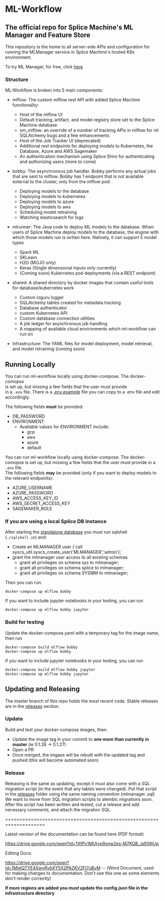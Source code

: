 # ML-Workflow
## The official repo for Splice Machine's ML Manager and Feature Store

This repository is the home to all server-side APIs and configuration for running
the MLManager service in Splice Machine's hosted K8s environment.
<br>

To try ML Manager, for free, click [here](https://cloud.splicemachine.io/register?utm_source=mlmanagergithub&utm_medium=header&utm_campaign=sandbox)
<br>

### Structure

ML-Workflow is broken into 5 main components:

* mlflow: The custom mlflow rest API with added Splice Machine functionality:
  * Host of the mlflow UI
  * Default tracking, artifact, and model registry store set to the Splice Machine database
  * sm_mlflow: an override of a number of tracking APIs in mlflow for nit SQLAlchemy bugs and a few enhancements
  * Host of the Job Tracker UI (deprecated)
  * Additional rest endpoints for deploying models to Kubernetes, the Database, Azure and AWS Sagemaker
  * An authentication mechanism using Splice Shiro for authenticating and authorizing users (more to come)

* bobby: The asynchronous job handler. Bobby performs any actual jobs that are sent to mlflow. Bobby has 1 endpoint that is not available external to the cluster, only from the mlflow pod:
  * Deploying models to the database
  * Deploying models to kubernetes
  * Deploying models to azure
  * Deploying models to aws
  * Scheduling model retraining
  * Watching elasticsearch for logs

* mlrunner: The Java code to deploy ML models to the database. When users of Splice Machine deploy models to the database, the engine with which those models run is wrtten here. Natively, it can support 5 model types
  * Spark ML
  * SKLearn
  * H2O (MOJO only)
  * Keras (Single dimensional inputs only currently)
  * (Coming soon) Kubernetes pod deployments (via a REST endpoint)

* shared: A shared directory by docker images that contain useful tools for database/kubernetes work
  * Custom loguru logger
  * SQLAlchemy tables created for metadata tracking
  * Database authenticator
  * custom Kubernetes API
  * Custom database connection utilities
  * A job ledger for asynchronous job handling
  * A mapping of available cloud environments which ml-workflow can run on

* Infrastructure: The YAML files for model deployment, model retrieval, and model retraining (coming soon)

## Running Locally

You can run ml-workflow locally using docker-compose. The docker-comopse  
is set up, but missing a few fields that the user must provide  
in a <code>.env</code> file. There is a [.env.example](https://github.com/splicemachine/ml-workflow/blob/DBAAS-4947/.env.example) file you can copy to a .env file and edit accordingly.<br>

The following fields <b>must</b> be provided:
* DB_PASSWORD
* ENVIRONMENT
  * Available values for ENVIRONMENT include:
     * gcp
     * aws
     * azure
     * default

You can run ml-workflow locally using docker-compose. The docker-comopse is set up, but missing a few fields that the user must provide in a <code>.env</code> file.<br>
The following fields <b>may</b> be provided (only if you want to deploy models to the relevant endpoints):
* AZURE_USERNAME
* AZURE_PASSWORD
* AWS_ACCESS_KEY_ID
* AWS_SECRET_ACCESS_KEY
* SAGEMAKER_ROLE

### If you are using a local Splice DB instance

After starting the [standalone database](https://www.github.com/splicemachine/spliceengine) you must run sqlshell (`./sqlshell.sh`) and:
* Create an MLMANAGER user (`call syscs_util.syscs_create_user('MLMANAGER','admin');
* grant the mlmanager user access to all existing schemas
  * grant all privileges on schema sys to mlmanager;
  * grant all privileges on schema splice to mlmanager;
  * grant all privileges on schema SYSIBM to mlmanager;

Then you can run:
```
docker-compose up mlflow bobby
```
If you want to include jupyter notebooks in your testing, you can run
```
docker-compose up mlflow bobby jupyter
```

### Build for testing
Update the docker-compose.yaml with a temporary tag for the image name, then run
```
docker-compose build mlflow bobby
docker-compose up mlflow bobby
```
If you want to include jupyter notebooks in your testing, you can run
```
docker-compose build mlflow bobby jupyter 
docker-compose up mlflow bobby jupyter
```


## Updating and Releasing

The master branch of this repo holds the most recent code. Stable releases are in the [releases](https://github.com/splicemachine/ml-workflow/releases) section.<br>

### Update

Build and test your docker-compose images, then:
* Update the image tag in your commit to <b>one more than currently in master</b> (ie 0.1.26 -> 0.1.27)
* Open a PR
* Once merged, the imgaes will be rebuilt with the updated tag and pushed (this will become automated soon)

### Release

Releasing is the same as updating, except it must also come with a SQL migration script (in the event that any tables were changed). Put that script in the [releases](https://github.com/splicemachine/ml-workflow/tree/master/releases) folder using the same naming convention (mlmanager.<release>.sql)<br>
We want to move from SQL migration scripts to alembic migrations soon.<br>
After the script has been written and tested, cut a release and add necessary comments, and attach the migration SQL

====================================================================

Latest version of the documentation can be found here (PDF format)

https://drive.google.com/open?id=1XfPv1MUtyp9xnw2es-M7KQB_ja939iUp


Editing Docs:

https://drive.google.com/open?id=1MqtQTYE4XwyRvbXY5X2PAZKV2Fl7uBvM -- (Word Document, used for making changes to documentation. Don't use this one as some elements don't render correctly)

__If more regions are added you _must_ update the config.json file in the infrastructure directory__
